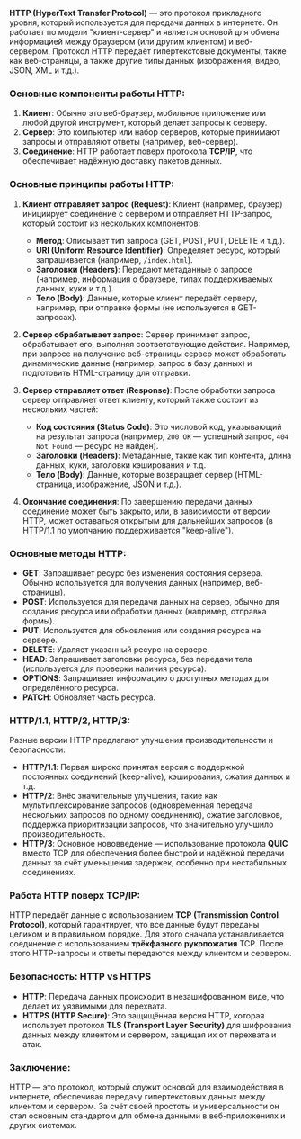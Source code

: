 **HTTP (HyperText Transfer Protocol)** — это протокол прикладного уровня, который используется для передачи данных в интернете. Он работает по модели "клиент-сервер" и является основой для обмена информацией между браузером (или другим клиентом) и веб-сервером. Протокол HTTP передаёт гипертекстовые документы, такие как веб-страницы, а также другие типы данных (изображения, видео, JSON, XML и т.д.).

### Основные компоненты работы HTTP:
1. **Клиент**: Обычно это веб-браузер, мобильное приложение или любой другой инструмент, который делает запросы к серверу.
2. **Сервер**: Это компьютер или набор серверов, которые принимают запросы и отправляют ответы (например, веб-сервер).
3. **Соединение**: HTTP работает поверх протокола **TCP/IP**, что обеспечивает надёжную доставку пакетов данных.

### Основные принципы работы HTTP:
1. **Клиент отправляет запрос (Request)**: Клиент (например, браузер) инициирует соединение с сервером и отправляет HTTP-запрос, который состоит из нескольких компонентов:
   - **Метод**: Описывает тип запроса (GET, POST, PUT, DELETE и т.д.).
   - **URI (Uniform Resource Identifier)**: Определяет ресурс, который запрашивается (например, `/index.html`).
   - **Заголовки (Headers)**: Передают метаданные о запросе (например, информация о браузере, типах поддерживаемых данных, куки и т.д.).
   - **Тело (Body)**: Данные, которые клиент передаёт серверу, например, при отправке формы (не используется в GET-запросах).

2. **Сервер обрабатывает запрос**: Сервер принимает запрос, обрабатывает его, выполняя соответствующие действия. Например, при запросе на получение веб-страницы сервер может обработать динамические данные (например, запрос в базу данных) и подготовить HTML-страницу для отправки.

3. **Сервер отправляет ответ (Response)**: После обработки запроса сервер отправляет ответ клиенту, который также состоит из нескольких частей:
   - **Код состояния (Status Code)**: Это числовой код, указывающий на результат запроса (например, `200 OK` — успешный запрос, `404 Not Found` — ресурс не найден).
   - **Заголовки (Headers)**: Метаданные, такие как тип контента, длина данных, куки, заголовки кэширования и т.д.
   - **Тело (Body)**: Данные, которые возвращает сервер (HTML-страница, изображение, JSON и т.д.).

4. **Окончание соединения**: По завершению передачи данных соединение может быть закрыто, или, в зависимости от версии HTTP, может оставаться открытым для дальнейших запросов (в HTTP/1.1 по умолчанию поддерживается "keep-alive").

### Основные методы HTTP:
- **GET**: Запрашивает ресурс без изменения состояния сервера. Обычно используется для получения данных (например, веб-страницы).
- **POST**: Используется для передачи данных на сервер, обычно для создания ресурса или обработки данных (например, отправка формы).
- **PUT**: Используется для обновления или создания ресурса на сервере.
- **DELETE**: Удаляет указанный ресурс на сервере.
- **HEAD**: Запрашивает заголовки ресурса, без передачи тела (используется для проверки наличия ресурса).
- **OPTIONS**: Запрашивает информацию о доступных методах для определённого ресурса.
- **PATCH**: Обновляет часть ресурса.

### HTTP/1.1, HTTP/2, HTTP/3:
Разные версии HTTP предлагают улучшения производительности и безопасности:
- **HTTP/1.1**: Первая широко принятая версия с поддержкой постоянных соединений (keep-alive), кэширования, сжатия данных и т.д.
- **HTTP/2**: Внёс значительные улучшения, такие как мультиплексирование запросов (одновременная передача нескольких запросов по одному соединению), сжатие заголовков, поддержка приоритизации запросов, что значительно улучшило производительность.
- **HTTP/3**: Основное нововведение — использование протокола **QUIC** вместо TCP для обеспечения более быстрой и надёжной передачи данных за счёт уменьшения задержек, особенно при нестабильных соединениях.

### Работа HTTP поверх TCP/IP:
HTTP передаёт данные с использованием **TCP (Transmission Control Protocol)**, который гарантирует, что все данные будут переданы целиком и в правильном порядке. Для этого сначала устанавливается соединение с использованием **трёхфазного рукопожатия** TCP. После этого HTTP-запросы и ответы передаются между клиентом и сервером.

### Безопасность: HTTP vs HTTPS
- **HTTP**: Передача данных происходит в незашифрованном виде, что делает их уязвимыми для перехвата.
- **HTTPS (HTTP Secure)**: Это защищённая версия HTTP, которая использует протокол **TLS (Transport Layer Security)** для шифрования данных между клиентом и сервером, защищая их от перехвата и атак.

### Заключение:
HTTP — это протокол, который служит основой для взаимодействия в интернете, обеспечивая передачу гипертекстовых данных между клиентом и сервером. За счёт своей простоты и универсальности он стал основным стандартом для обмена данными в веб-приложениях и других системах.
